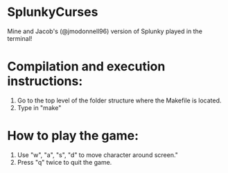 # SplunkyCurses
Mine and Jacob's (@jmodonnell96) version of Splunky played in the terminal!

<h1>Compilation and execution instructions:</h1>
<ol>
    <li>Go to the top level of the folder structure where the Makefile is located.</li>
    <li>Type in "make"</li>
</ol>

<h1>How to play the game:</h1>
<ol>
    <li>Use "w", "a", "s", "d" to move character around screen."</li>
    <li>Press "q" twice to quit the game.</li>
</ol>
